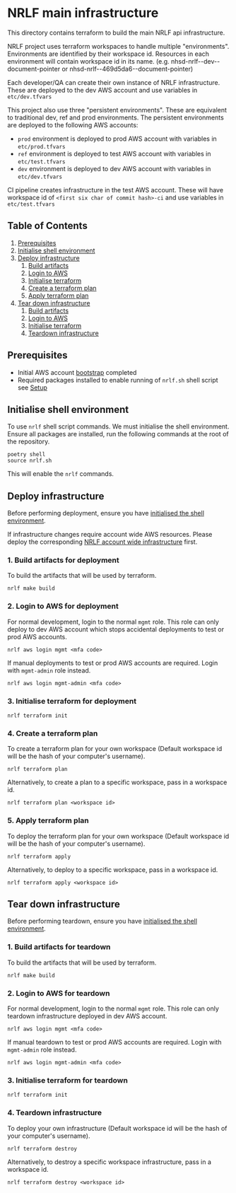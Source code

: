 # NRLF main infrastructure

This directory contains terraform to build the main NRLF api infrastructure.

NRLF project uses terraform workspaces to handle multiple "environments". Environments are identified by their workspace id. Resources in each environment will contain workspace id in its name. (e.g. nhsd-nrlf--dev--document-pointer or nhsd-nrlf--469d5da6--document-pointer)

Each developer/QA can create their own instance of NRLF infrastructure. These are deployed to the dev AWS account and use variables in `etc/dev.tfvars`

This project also use three "persistent environments". These are equivalent to traditional dev, ref and prod environments. The persistent environments are deployed to the following AWS accounts:

- `prod` environment is deployed to prod AWS account with variables in `etc/prod.tfvars`
- `ref` environment is deployed to test AWS account with variables in `etc/test.tfvars`
- `dev` environment is deployed to dev AWS account with variables in `etc/dev.tfvars`

CI pipeline creates infrastructure in the test AWS account. These will have workspace id of `<first six char of commit hash>-ci` and use variables in `etc/test.tfvars`

## Table of Contents

1. [Prerequisites](#prerequisites)
2. [Initialise shell environment](#initialise-shell-environment)
3. [Deploy infrastructure](#deploy-infrastructure)
   1. [Build artifacts](#1-build-artifacts-for-deployment)
   2. [Login to AWS](#2-login-to-aws-for-deployment)
   3. [Initialise terraform](#3-initialise-terraform-for-deployment)
   4. [Create a terraform plan](#4-create-a-terraform-plan)
   5. [Apply terraform plan](#5-apply-terraform-plan)
4. [Tear down infrastructure](#tear-down-infrastructure)
   1. [Build artifacts](#1-build-artifacts-for-teardown)
   2. [Login to AWS](#2-login-to-aws-for-teardown)
   3. [Initialise terraform](#3-initialise-terraform-for-teardown)
   4. [Teardown infrastructure](#4-teardown-infrastructure)

## Prerequisites

- Initial AWS account [bootstrap](../bootstrap/README.md) completed
- Required packages installed to enable running of `nrlf.sh` shell script see [Setup](../../README.md#setup)

## Initialise shell environment

To use `nrlf` shell script commands. We must initialise the shell environment. Ensure all packages are installed, run the following commands at the root of the repository.

```shell
poetry shell
source nrlf.sh
```

This will enable the `nrlf` commands.

## Deploy infrastructure

Before performing deployment, ensure you have [initialised the shell environment](#initialise-shell-environment).

If infrastructure changes require account wide AWS resources. Please deploy the corresponding [NRLF account wide infrastructure](../account-wide-infrastructure/README.md) first.

### 1. Build artifacts for deployment

To build the artifacts that will be used by terraform.

```
nrlf make build
```

### 2. Login to AWS for deployment

For normal development, login to the normal `mgmt` role. This role can only deploy to dev AWS account which stops accidental deployments to test or prod AWS accounts.

```shell
nrlf aws login mgmt <mfa code>
```

If manual deployments to test or prod AWS accounts are required. Login with `mgmt-admin` role instead.

```shell
nrlf aws login mgmt-admin <mfa code>
```

### 3. Initialise terraform for deployment

```shell
nrlf terraform init
```

### 4. Create a terraform plan

To create a terraform plan for your own workspace (Default workspace id will be the hash of your computer's username).

```shell
nrlf terraform plan
```

Alternatively, to create a plan to a specific workspace, pass in a workspace id.

```shell
nrlf terraform plan <workspace id>
```

### 5. Apply terraform plan

To deploy the terraform plan for your own workspace (Default workspace id will be the hash of your computer's username).

```shell
nrlf terraform apply
```

Alternatively, to deploy to a specific workspace, pass in a workspace id.

```shell
nrlf terraform apply <workspace id>
```

## Tear down infrastructure

Before performing teardown, ensure you have [initialised the shell environment](#initialise-shell-environment).

### 1. Build artifacts for teardown

To build the artifacts that will be used by terraform.

```
nrlf make build
```

### 2. Login to AWS for teardown

For normal development, login to the normal `mgmt` role. This role can only teardown infrastructure deployed in dev AWS account.

```shell
nrlf aws login mgmt <mfa code>
```

If manual teardown to test or prod AWS accounts are required. Login with `mgmt-admin` role instead.

```shell
nrlf aws login mgmt-admin <mfa code>
```

### 3. Initialise terraform for teardown

```shell
nrlf terraform init
```

### 4. Teardown infrastructure

To deploy your own infrastructure (Default workspace id will be the hash of your computer's username).

```shell
nrlf terraform destroy
```

Alternatively, to destroy a specific workspace infrastructure, pass in a workspace id.

```shell
nrlf terraform destroy <workspace id>
```
